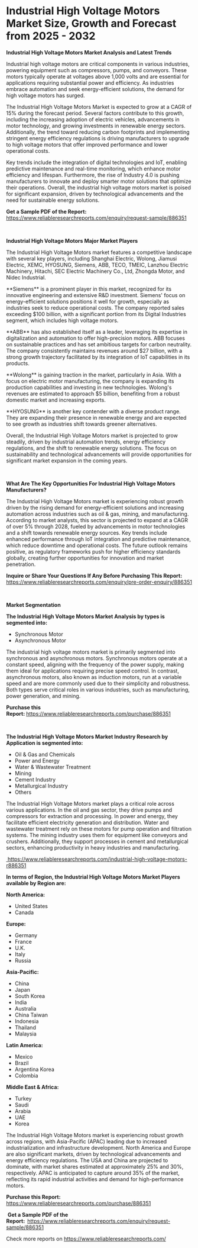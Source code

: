 <p><h1>Industrial High Voltage Motors Market Size, Growth and Forecast from 2025 - 2032</h1></p><p><strong>Industrial High Voltage Motors Market Analysis and Latest Trends</strong></p>
<p><p>Industrial high voltage motors are critical components in various industries, powering equipment such as compressors, pumps, and conveyors. These motors typically operate at voltages above 1,000 volts and are essential for applications requiring substantial power and efficiency. As industries embrace automation and seek energy-efficient solutions, the demand for high voltage motors has surged.</p><p>The Industrial High Voltage Motors Market is expected to grow at a CAGR of 15% during the forecast period. Several factors contribute to this growth, including the increasing adoption of electric vehicles, advancements in motor technology, and growing investments in renewable energy sectors. Additionally, the trend toward reducing carbon footprints and implementing stringent energy efficiency regulations is driving manufacturers to upgrade to high voltage motors that offer improved performance and lower operational costs.</p><p>Key trends include the integration of digital technologies and IoT, enabling predictive maintenance and real-time monitoring, which enhance motor efficiency and lifespan. Furthermore, the rise of Industry 4.0 is pushing manufacturers to innovate and deploy smarter motor solutions that optimize their operations. Overall, the industrial high voltage motors market is poised for significant expansion, driven by technological advancements and the need for sustainable energy solutions.</p></p>
<p><strong>Get a Sample PDF of the Report:&nbsp;</strong> <a href="https://www.reliableresearchreports.com/enquiry/request-sample/886351?utm_campaign=2290&utm_medium=2&utm_source=Github&utm_content=ia&utm_term=10042025&utm_id=industrial-high-voltage-motors">https://www.reliableresearchreports.com/enquiry/request-sample/886351</a></p>
<p>&nbsp;</p>
<p><strong>Industrial High Voltage Motors Major Market Players</strong></p>
<p><p>The Industrial High Voltage Motors market features a competitive landscape with several key players, including Shanghai Electric, Wolong, Jiamusi Electric, XEMC, HYOSUNG, Siemens, ABB, TECO, TMEIC, Lanzhou Electric Machinery, Hitachi, SEC Electric Machinery Co., Ltd, Zhongda Motor, and Nidec Industrial. </p><p>**Siemens** is a prominent player in this market, recognized for its innovative engineering and extensive R&D investment. Siemens' focus on energy-efficient solutions positions it well for growth, especially as industries seek to reduce operational costs. The company reported sales exceeding $100 billion, with a significant portion from its Digital Industries segment, which includes high voltage motors.</p><p>**ABB** has also established itself as a leader, leveraging its expertise in digitalization and automation to offer high-precision motors. ABB focuses on sustainable practices and has set ambitious targets for carbon neutrality. The company consistently maintains revenues around $27 billion, with a strong growth trajectory facilitated by its integration of IoT capabilities in its products.</p><p>**Wolong** is gaining traction in the market, particularly in Asia. With a focus on electric motor manufacturing, the company is expanding its production capabilities and investing in new technologies. Wolong's revenues are estimated to approach $5 billion, benefiting from a robust domestic market and increasing exports.</p><p>**HYOSUNG** is another key contender with a diverse product range. They are expanding their presence in renewable energy and are expected to see growth as industries shift towards greener alternatives. </p><p>Overall, the Industrial High Voltage Motors market is projected to grow steadily, driven by industrial automation trends, energy efficiency regulations, and the shift to renewable energy solutions. The focus on sustainability and technological advancements will provide opportunities for significant market expansion in the coming years.</p></p>
<p>&nbsp;</p>
<p><strong>What Are The Key Opportunities For Industrial High Voltage Motors Manufacturers?</strong></p>
<p><p>The Industrial High Voltage Motors market is experiencing robust growth driven by the rising demand for energy-efficient solutions and increasing automation across industries such as oil & gas, mining, and manufacturing. According to market analysts, this sector is projected to expand at a CAGR of over 5% through 2028, fueled by advancements in motor technologies and a shift towards renewable energy sources. Key trends include enhanced performance through IoT integration and predictive maintenance, which reduce downtime and operational costs. The future outlook remains positive, as regulatory frameworks push for higher efficiency standards globally, creating further opportunities for innovation and market penetration.</p></p>
<p><strong>Inquire or Share Your Questions If Any Before Purchasing This Report:</strong> <a href="https://www.reliableresearchreports.com/enquiry/pre-order-enquiry/886351?utm_campaign=2290&utm_medium=2&utm_source=Github&utm_content=ia&utm_term=10042025&utm_id=industrial-high-voltage-motors">https://www.reliableresearchreports.com/enquiry/pre-order-enquiry/886351</a></p>
<p>&nbsp;</p>
<p><strong>Market Segmentation</strong></p>
<p><strong>The Industrial High Voltage Motors Market Analysis by types is segmented into:</strong></p>
<p><ul><li>Synchronous Motor</li><li>Asynchronous Motor</li></ul></p>
<p><p>The industrial high voltage motors market is primarily segmented into synchronous and asynchronous motors. Synchronous motors operate at a constant speed, aligning with the frequency of the power supply, making them ideal for applications requiring precise speed control. In contrast, asynchronous motors, also known as induction motors, run at a variable speed and are more commonly used due to their simplicity and robustness. Both types serve critical roles in various industries, such as manufacturing, power generation, and mining.</p></p>
<p><strong>Purchase this Report:&nbsp;</strong><a href="https://www.reliableresearchreports.com/purchase/886351?utm_campaign=2290&utm_medium=2&utm_source=Github&utm_content=ia&utm_term=10042025&utm_id=industrial-high-voltage-motors">https://www.reliableresearchreports.com/purchase/886351</a></p>
<p>&nbsp;</p>
<p><strong>The Industrial High Voltage Motors Market Industry Research by Application is segmented into:</strong></p>
<p><ul><li>Oil & Gas and Chemicals</li><li>Power and Energy</li><li>Water & Wastewater Treatment</li><li>Mining</li><li>Cement Industry</li><li>Metallurgical Industry</li><li>Others</li></ul></p>
<p><p>The Industrial High Voltage Motors market plays a critical role across various applications. In the oil and gas sector, they drive pumps and compressors for extraction and processing. In power and energy, they facilitate efficient electricity generation and distribution. Water and wastewater treatment rely on these motors for pump operation and filtration systems. The mining industry uses them for equipment like conveyors and crushers. Additionally, they support processes in cement and metallurgical sectors, enhancing productivity in heavy industries and manufacturing.</p></p>
<p><a href="https://www.reliableresearchreports.com/industrial-high-voltage-motors-r886351?utm_campaign=2290&utm_medium=2&utm_source=Github&utm_content=ia&utm_term=10042025&utm_id=industrial-high-voltage-motors">&nbsp;https://www.reliableresearchreports.com/industrial-high-voltage-motors-r886351</a></p>
<p><strong>In terms of Region, the Industrial High Voltage Motors Market Players available by Region are:</strong></p>
<p>
    <p> <strong> North America: </strong>
        <ul>
            <li>United States</li>
            <li>Canada</li>
        </ul>
        </p> 
    <p> <strong> Europe: </strong>
        <ul>
            <li>Germany</li>
            <li>France</li>
            <li>U.K.</li>
            <li>Italy</li>
            <li>Russia</li>
        </ul>
        </p> 
    <p> <strong> Asia-Pacific: </strong>
        <ul>
            <li>China</li>
            <li>Japan</li>
            <li>South Korea</li>
            <li>India</li>
            <li>Australia</li>
            <li>China Taiwan</li>
            <li>Indonesia</li>
            <li>Thailand</li>
            <li>Malaysia</li>
        </ul>
        </p> 
    <p> <strong> Latin America: </strong>
        <ul>
            <li>Mexico</li>
            <li>Brazil</li>
            <li>Argentina Korea</li>
            <li>Colombia</li>
        </ul>
        </p> 
    <p> <strong> Middle East & Africa: </strong>
        <ul>
            <li>Turkey</li>
            <li>Saudi</li>
            <li>Arabia</li>
            <li>UAE</li>
            <li>Korea</li>
        </ul>
    </p>
    </p>
<p><p>The Industrial High Voltage Motors market is experiencing robust growth across regions, with Asia-Pacific (APAC) leading due to increased industrialization and infrastructure development. North America and Europe are also significant markets, driven by technological advancements and energy efficiency regulations. The USA and China are projected to dominate, with market shares estimated at approximately 25% and 30%, respectively. APAC is anticipated to capture around 35% of the market, reflecting its rapid industrial activities and demand for high-performance motors.</p></p>
<p><strong>Purchase this Report: </strong><a href="https://www.reliableresearchreports.com/purchase/886351?utm_campaign=2290&utm_medium=2&utm_source=Github&utm_content=ia&utm_term=10042025&utm_id=industrial-high-voltage-motors">https://www.reliableresearchreports.com/purchase/886351</a></p>
<p>&nbsp;<strong>Get a Sample PDF of the Report:&nbsp;&nbsp;</strong><a href="https://www.reliableresearchreports.com/enquiry/request-sample/886351?utm_campaign=2290&utm_medium=2&utm_source=Github&utm_content=ia&utm_term=10042025&utm_id=industrial-high-voltage-motors">https://www.reliableresearchreports.com/enquiry/request-sample/886351</a></p>
<p><strong></strong></p>
<p>Check more reports on <a href="https://www.reliableresearchreports.com/?utm_campaign=2290&utm_medium=2&utm_source=Github&utm_content=ia&utm_term=10042025&utm_id=industrial-high-voltage-motors">https://www.reliableresearchreports.com/</a></p>